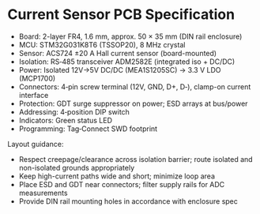 # Current Sensor PCB Specification

- Board: 2-layer FR4, 1.6 mm, approx. 50 × 35 mm (DIN rail enclosure)
- MCU: STM32G031K8T6 (TSSOP20), 8 MHz crystal
- Sensor: ACS724 ±20 A Hall current sensor (board-mounted)
- Isolation: RS‑485 transceiver ADM2582E (integrated iso + DC/DC)
- Power: Isolated 12V→5V DC/DC (MEA1S1205SC) → 3.3 V LDO (MCP1700)
- Connectors: 4‑pin screw terminal (12V, GND, D+, D‑), clamp-on current interface
- Protection: GDT surge suppressor on power; ESD arrays at bus/power
- Addressing: 4‑position DIP switch
- Indicators: Green status LED
- Programming: Tag‑Connect SWD footprint

Layout guidance:
- Respect creepage/clearance across isolation barrier; route isolated and non-isolated grounds appropriately
- Keep high-current paths wide and short; minimize loop area
- Place ESD and GDT near connectors; filter supply rails for ADC measurements
- Provide DIN rail mounting holes in accordance with enclosure spec
